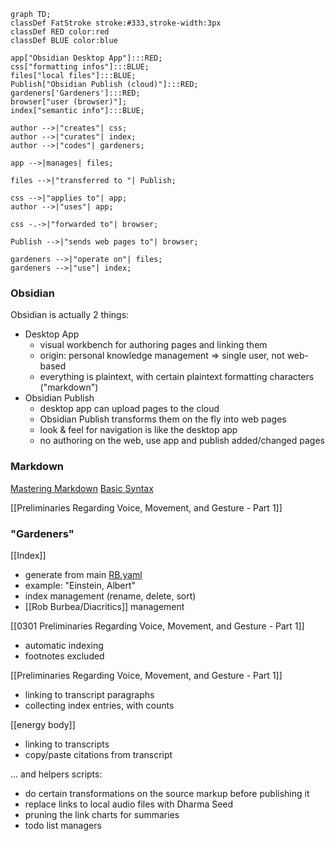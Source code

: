 ```mermaid
graph TD;
classDef FatStroke stroke:#333,stroke-width:3px
classDef RED color:red
classDef BLUE color:blue

app["Obsidian Desktop App"]:::RED;
css["formatting infos"]:::BLUE;
files["local files"]:::BLUE;
Publish["Obsidian Publish (cloud)"]:::RED;
gardeners['Gardeners']:::RED;
browser["user (browser)"];
index["semantic info"]:::BLUE;

author -->|"creates"| css;
author -->|"curates"| index;
author -->|"codes"| gardeners;

app -->|manages| files;

files -->|"transferred to "| Publish;
 
css -->|"applies to"| app;
author -->|"uses"| app;
 
css -.->|"forwarded to"| browser;

Publish -->|"sends web pages to"| browser;
 
gardeners -->|"operate on"| files;
gardeners -->|"use"| index;
```

### Obsidian
Obsidian is actually 2 things:

- Desktop App
	- visual workbench for authoring pages and linking them
	- origin: personal knowledge management => single user, not web-based
	- everything is plaintext, with certain plaintext formatting characters ("markdown")
- Obsidian Publish
	- desktop app can upload pages to the cloud
	- Obsidian Publish transforms them on the fly into web pages
	- look & feel for navigation is like the desktop app
	- no authoring on the web, use app and publish added/changed pages

### Markdown
[Mastering Markdown](https://guides.github.com/features/mastering-markdown/)
[Basic Syntax](https://www.markdownguide.org/basic-syntax/)

[[Preliminaries Regarding Voice, Movement, and Gesture - Part 1]]

### "Gardeners"
[[Index]]
- generate from main [RB.yaml](file:///S:/work/Python/HAF/RB.yaml)
- example: "Einstein, Albert"
- index management (rename, delete, sort)
- [[Rob Burbea/Diacritics]] management

[[0301 Preliminaries Regarding Voice, Movement, and Gesture - Part 1]]
- automatic indexing
- footnotes excluded

[[Preliminaries Regarding Voice, Movement, and Gesture - Part 1]]
- linking to transcript paragraphs
- collecting index entries, with counts

[[energy body]]
- linking to transcripts
- copy/paste citations from transcript

... and helpers scripts:
- do certain transformations on the source markup before publishing it
- replace links to local audio files with Dharma Seed
- pruning the link charts for summaries
- todo list managers
